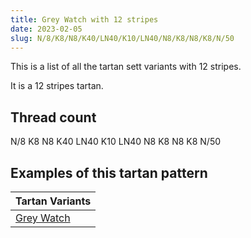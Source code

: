 ```yaml
---
title: Grey Watch with 12 stripes
date: 2023-02-05
slug: N/8/K8/N8/K40/LN40/K10/LN40/N8/K8/N8/K8/N/50
---
```

This is a list of all the tartan sett variants with 12 stripes.

It is a 12 stripes tartan.


## Thread count
N/8 K8 N8 K40 LN40 K10 LN40 N8 K8 N8 K8 N/50

## Examples of this tartan pattern

| Tartan Variants |
|---------------|
| [Grey Watch](/variants/n/8/k8/n8/k40/ln40/k10/ln40/n8/k8/n8/k8/n/50-k000000-lne0e0e0-n808080)||
